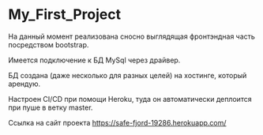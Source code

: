# My_First_Project

На данный момент реализована сносно выглядящая фронтэндная часть посредством bootstrap.

Имеется подключение к БД MySql через драйвер.

БД создана (даже несколько для разных целей) на хостинге, который арендую.

Настроен CI/CD при помощи Heroku, туда он автоматически деплоится при пуше в ветку master.

Ссылка на сайт проекта https://safe-fjord-19286.herokuapp.com/
